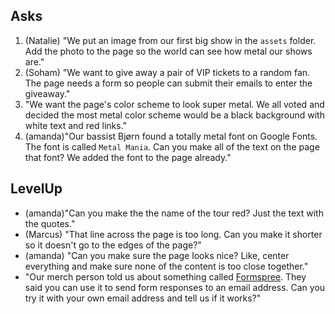 ## Asks
1. (Natalie) "We put an image from our first big show in the `assets` folder. Add the photo to the page so the world can see how metal our shows are."
2. (Soham) "We want to give away a pair of VIP tickets to a random fan. The page needs a form so people can submit their emails to enter the giveaway."
3. "We want the page's color scheme to look super metal. We all voted and decided the most metal color scheme would be a black background with white text and red links."
4. (amanda)"Our bassist Bjørn found a totally metal font on Google Fonts. The font is called `Metal Mania`. Can you make all of the text on the page that font? We added the font to the page already."

## LevelUp
- (amanda)"Can you make the the name of the tour red? Just the text with the quotes."
- (Marcus) "That line across the page is too long. Can you make it shorter so it doesn't go to the edges of the page?"
- (amanda) "Can you make sure the page looks nice? Like, center everything and make sure none of the content is too close together."
- "Our merch person told us about something called [Formspree](https://formspree.io/). They said you can use it to send form responses to an email address. Can you try it with your own email address and tell us if it works?"